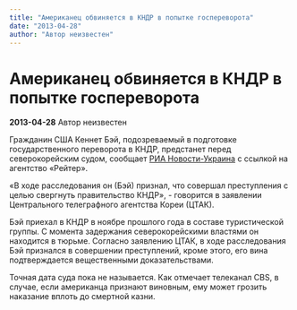 ```yaml
---
title: "Американец обвиняется в КНДР в попытке госпереворота"
date: "2013-04-28"
author: "Автор неизвестен"
---
```


# Американец обвиняется в КНДР в попытке госпереворота

**2013-04-28** Автор неизвестен

Гражданин США Кеннет Бэй, подозреваемый в подготовке государственного переворота в КНДР, предстанет перед северокорейским судом, сообщает [РИА Новости-Украина](http://rian.com.ua/) с ссылкой на агентство «Рейтер».

«В ходе расследования он (Бэй) признал, что совершал преступления с целью свергнуть правительство КНДР», - говорится в заявлении Центрального телеграфного агентства Кореи (ЦТАК).

Бэй приехал в КНДР в ноябре прошлого года в составе туристической группы. С момента задержания северокорейскими властями он находится в тюрьме. Согласно заявлению ЦТАК, в ходе расследования Бэй признался в совершении преступлений, кроме этого, его вина подтверждается вещественными доказательствами.

Точная дата суда пока не называется. Как отмечает телеканал CBS, в случае, если американца признают виновным, ему может грозить наказание вплоть до смертной казни.